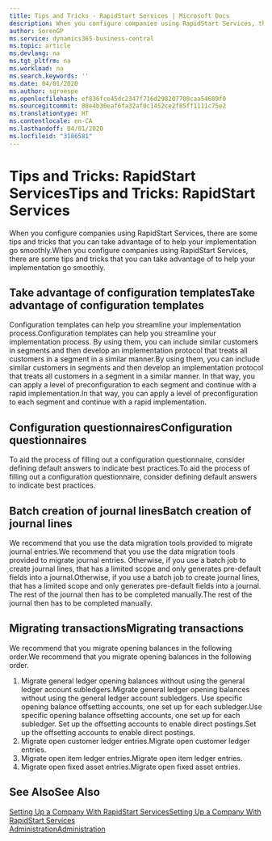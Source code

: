 ```yaml
---
title: Tips and Tricks - RapidStart Services | Microsoft Docs
description: When you configure companies using RapidStart Services, there are some tips and tricks that you can take advantage of to help your implementation go smoothly.
author: SorenGP
ms.service: dynamics365-business-central
ms.topic: article
ms.devlang: na
ms.tgt_pltfrm: na
ms.workload: na
ms.search.keywords: ''
ms.date: 04/01/2020
ms.author: sgroespe
ms.openlocfilehash: ef836fce45dc2347f716d298207708caa54689f0
ms.sourcegitcommit: 88e4b30eaf6fa32af0c1452ce2f85ff1111c75e2
ms.translationtype: HT
ms.contentlocale: en-CA
ms.lasthandoff: 04/01/2020
ms.locfileid: "3186581"
---
```

# <a name="tips-and-tricks-rapidstart-services"></a><span data-ttu-id="d5e20-103">Tips and Tricks: RapidStart Services</span><span class="sxs-lookup"><span data-stu-id="d5e20-103">Tips and Tricks: RapidStart Services</span></span>
<span data-ttu-id="d5e20-104">When you configure companies using RapidStart Services, there are some tips and tricks that you can take advantage of to help your implementation go smoothly.</span><span class="sxs-lookup"><span data-stu-id="d5e20-104">When you configure companies using RapidStart Services, there are some tips and tricks that you can take advantage of to help your implementation go smoothly.</span></span>  

## <a name="take-advantage-of-configuration-templates"></a><span data-ttu-id="d5e20-105">Take advantage of configuration templates</span><span class="sxs-lookup"><span data-stu-id="d5e20-105">Take advantage of configuration templates</span></span>  
<span data-ttu-id="d5e20-106">Configuration templates can help you streamline your implementation process.</span><span class="sxs-lookup"><span data-stu-id="d5e20-106">Configuration templates can help you streamline your implementation process.</span></span> <span data-ttu-id="d5e20-107">By using them, you can include similar customers in segments and then develop an implementation protocol that treats all customers in a segment in a similar manner.</span><span class="sxs-lookup"><span data-stu-id="d5e20-107">By using them, you can include similar customers in segments and then develop an implementation protocol that treats all customers in a segment in a similar manner.</span></span> <span data-ttu-id="d5e20-108">In that way, you can apply a level of preconfiguration to each segment and continue with a rapid implementation.</span><span class="sxs-lookup"><span data-stu-id="d5e20-108">In that way, you can apply a level of preconfiguration to each segment and continue with a rapid implementation.</span></span>  

## <a name="configuration-questionnaires"></a><span data-ttu-id="d5e20-109">Configuration questionnaires</span><span class="sxs-lookup"><span data-stu-id="d5e20-109">Configuration questionnaires</span></span>  
<span data-ttu-id="d5e20-110">To aid the process of filling out a configuration questionnaire, consider defining default answers to indicate best practices.</span><span class="sxs-lookup"><span data-stu-id="d5e20-110">To aid the process of filling out a configuration questionnaire, consider defining default answers to indicate best practices.</span></span>  

## <a name="batch-creation-of-journal-lines"></a><span data-ttu-id="d5e20-111">Batch creation of journal lines</span><span class="sxs-lookup"><span data-stu-id="d5e20-111">Batch creation of journal lines</span></span>  
<span data-ttu-id="d5e20-112">We recommend that you use the data migration tools provided to migrate journal entries.</span><span class="sxs-lookup"><span data-stu-id="d5e20-112">We recommend that you use the data migration tools provided to migrate journal entries.</span></span> <span data-ttu-id="d5e20-113">Otherwise, if you use a batch job to create journal lines, that has a limited scope and only generates pre-default fields into a journal.</span><span class="sxs-lookup"><span data-stu-id="d5e20-113">Otherwise, if you use a batch job to create journal lines, that has a limited scope and only generates pre-default fields into a journal.</span></span> <span data-ttu-id="d5e20-114">The rest of the journal then has to be completed manually.</span><span class="sxs-lookup"><span data-stu-id="d5e20-114">The rest of the journal then has to be completed manually.</span></span>  

## <a name="migrating-transactions"></a><span data-ttu-id="d5e20-115">Migrating transactions</span><span class="sxs-lookup"><span data-stu-id="d5e20-115">Migrating transactions</span></span>  
<span data-ttu-id="d5e20-116">We recommend that you migrate opening balances in the following order.</span><span class="sxs-lookup"><span data-stu-id="d5e20-116">We recommend that you migrate opening balances in the following order.</span></span> <!--Be aware that you cannot insert ledger entries directly. Instead you must use journals to post the journal lines--> 

1.  <span data-ttu-id="d5e20-117">Migrate general ledger opening balances without using the general ledger account subledgers.</span><span class="sxs-lookup"><span data-stu-id="d5e20-117">Migrate general ledger opening balances without using the general ledger account subledgers.</span></span> <span data-ttu-id="d5e20-118">Use specific opening balance offsetting accounts, one set up for each subledger.</span><span class="sxs-lookup"><span data-stu-id="d5e20-118">Use specific opening balance offsetting accounts, one set up for each subledger.</span></span> <span data-ttu-id="d5e20-119">Set up the offsetting accounts to enable direct postings.</span><span class="sxs-lookup"><span data-stu-id="d5e20-119">Set up the offsetting accounts to enable direct postings.</span></span>  
2.  <span data-ttu-id="d5e20-120">Migrate open customer ledger entries.</span><span class="sxs-lookup"><span data-stu-id="d5e20-120">Migrate open customer ledger entries.</span></span>  <!--work on these-->
3.  <span data-ttu-id="d5e20-121">Migrate open item ledger entries.</span><span class="sxs-lookup"><span data-stu-id="d5e20-121">Migrate open item ledger entries.</span></span>  
4.  <span data-ttu-id="d5e20-122">Migrate open fixed asset entries.</span><span class="sxs-lookup"><span data-stu-id="d5e20-122">Migrate open fixed asset entries.</span></span>  

## <a name="see-also"></a><span data-ttu-id="d5e20-123">See Also</span><span class="sxs-lookup"><span data-stu-id="d5e20-123">See Also</span></span>  
[<span data-ttu-id="d5e20-124">Setting Up a Company With RapidStart Services</span><span class="sxs-lookup"><span data-stu-id="d5e20-124">Setting Up a Company With RapidStart Services</span></span>](admin-set-up-a-company-with-rapidstart.md)  
[<span data-ttu-id="d5e20-125">Administration</span><span class="sxs-lookup"><span data-stu-id="d5e20-125">Administration</span></span>](admin-setup-and-administration.md)
